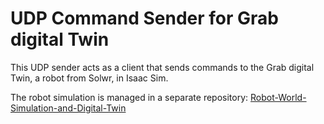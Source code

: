 # UDP Command Sender for Grab digital Twin 

This UDP sender acts as a client that sends commands to the Grab digital Twin, a robot from Solwr, in Isaac Sim.

The robot simulation is managed in a separate repository: [Robot-World-Simulation-and-Digital-Twin](https://github.com/09ejacob/Robot-World-simulation-and-digital-twin)


